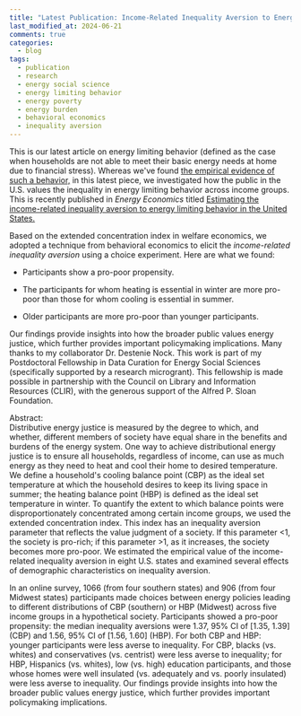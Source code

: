 ```yaml
---
title: "Latest Publication: Income-Related Inequality Aversion to Energy Limiting Behavior"
last_modified_at: 2024-06-21
comments: true
categories:
  - blog
tags:
  - publication
  - research
  - energy social science
  - energy limiting behavior
  - energy poverty
  - energy burden
  - behavioral economics
  - inequality aversion
---
```


This is our latest article on energy limiting behavior (defined as the case when households are not able to meet their basic energy needs at home due to financial stress). Whereas we've found [the empirical evidence of such a behavior,](https://doi.org/10.1016/j.enpol.2023.113748) in this latest piece, we investigated how the public in the U.S. values the inequality in energy limiting behavior across income groups. This is recently published in *Energy Economics* titled [Estimating the income-related inequality aversion to energy limiting behavior in the United States.](https://doi.org/10.1016/j.eneco.2024.107716)

Based on the extended concentration index in welfare economics, we adopted a technique from behavioral economics to elicit the *income-related inequality aversion* using a choice experiment. Here are what we found:

* Participants show a pro-poor propensity.

* The participants for whom heating is essential in winter are more pro-poor than those for whom cooling is essential in summer.

* Older participants are more pro-poor than younger participants.

Our findings provide insights into how the broader public values energy justice, which further provides important policymaking implications. Many thanks to my collaborator Dr. Destenie Nock. This work is part of my Postdoctoral Fellowship in Data Curation for Energy Social Sciences (specifically supported by a research microgrant). This fellowship is made possible in partnership with the Council on Library and Information Resources (CLIR), with the generous support of the Alfred P. Sloan Foundation.

Abstract:<br>
Distributive energy justice is measured by the degree to which, and whether, different members of society have equal share in the benefits and burdens of the energy system. One way to achieve distributional energy justice is to ensure all households, regardless of income, can use as much energy as they need to heat and cool their home to desired temperature. We define a household's cooling balance point (CBP) as the ideal set temperature at which the household desires to keep its living space in summer; the heating balance point (HBP) is defined as the ideal set temperature in winter. To quantify the extent to which balance points were disproportionately concentrated among certain income groups, we used the extended concentration index. This index has an inequality aversion parameter that reflects the value judgment of a society. If this parameter <1, the society is pro-rich; if this parameter >1, as it increases, the society becomes more pro-poor. We estimated the empirical value of the income-related inequality aversion in eight U.S. states and examined several effects of demographic characteristics on inequality aversion.

In an online survey, 1066 (from four southern states) and 906 (from four Midwest states) participants made choices between energy policies leading to different distributions of CBP (southern) or HBP (Midwest) across five income groups in a hypothetical society. Participants showed a pro-poor propensity: the median inequality aversions were 1.37, 95% CI of [1.35, 1.39] (CBP) and 1.56, 95% CI of [1.56, 1.60] (HBP). For both CBP and HBP: younger participants were less averse to inequality. For CBP, blacks (vs. whites) and conservatives (vs. centrist) were less averse to inequality; for HBP, Hispanics (vs. whites), low (vs. high) education participants, and those whose homes were well insulated (vs. adequately and vs. poorly insulated) were less averse to inequality. Our findings provide insights into how the broader public values energy justice, which further provides important policymaking implications.
